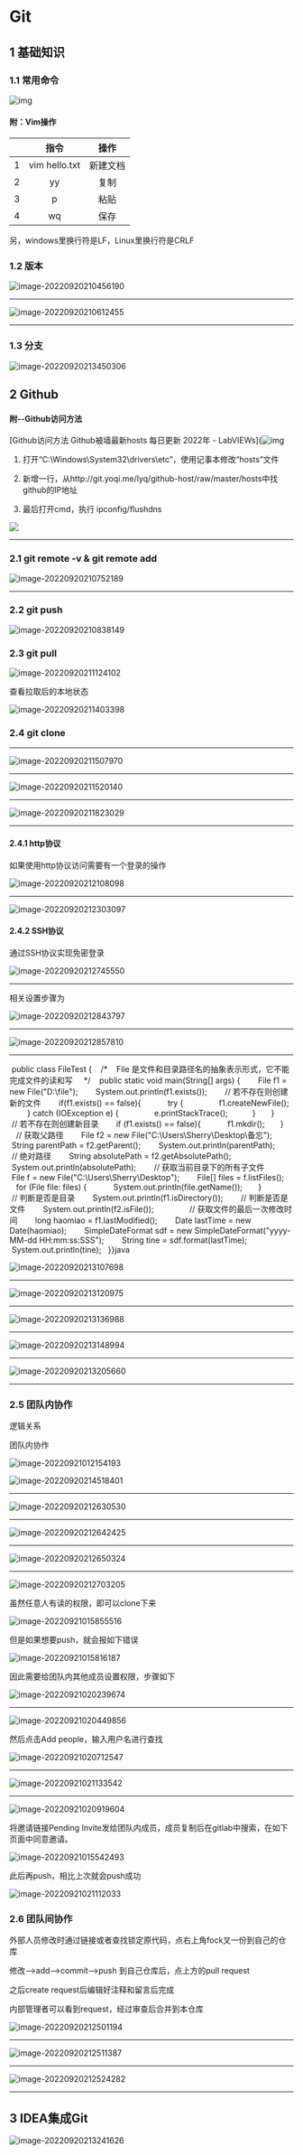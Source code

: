 # Git

## 1 基础知识

### 1.1 常用命令

![img](D:\Typora\Notes\imgs\Git\OPG@$MKX[]H]L}{R$OUP[}3.png)

#### 附：Vim操作

|      |     指令      |   操作   |
| :--: | :-----------: | :------: |
|  1   | vim hello.txt | 新建文档 |
|  2   |      yy       |   复制   |
|  3   |       p       |   粘贴   |
|  4   |      wq       |   保存   |

另，windows里换行符是LF，Linux里换行符是CRLF

### 1.2 版本

![image-20220920210456190](D:\Typora\Notes\imgs\Git\image-20220920210456190.png)

------------------------------------------------------------------------------------------------------------------------------------------------------

![image-20220920210612455](D:\Typora\Notes\imgs\Git\image-20220920210612455.png)

---------------------

### 1.3 分支

![image-20220920213450306](D:\Typora\Notes\imgs\Git\image-20220920213450306.png)

## 2 Github

#### 附--Github访问方法

[Github访问方法 Github被墙最新hosts 每日更新 2022年 - LabVIEWs](![img](file:///C:\Users\Sherry\AppData\Roaming\Tencent\QQ\Temp\%W@GJ$ACOF(TYDYECOKVDYB.png)https://www.labviews.cn/d/16-github-githubhosts-2022)

1. 打开“C:\Windows\System32\drivers\etc”，使用记事本修改“hosts”文件

2. 新增一行，从http://git.yoqi.me/lyq/github-host/raw/master/hosts中找github的IP地址

3. 最后打开cmd，执行 ipconfig/flushdns

![](D:\Typora\Notes\imgs\Git\image-20220920210806126.png)

-----

### 2.1 git remote -v  &  git remote add

![image-20220920210752189](D:\Typora\Notes\imgs\Git\image-20220920210752189.png)

-----------

### 2.2 git push

![image-20220920210838149](D:\Typora\Notes\imgs\Git\image-20220920210838149.png)

### 2.3 git pull

![image-20220920211124102](D:\Typora\Notes\imgs\Git\image-20220920211124102.png)

查看拉取后的本地状态

![image-20220920211403398](D:\Typora\Notes\imgs\Git\image-20220920211403398.png)

### 2.4 git clone

-----------

![image-20220920211507970](D:\Typora\Notes\imgs\Git\image-20220920211507970.png)

----------------

![image-20220920211520140](D:\Typora\Notes\imgs\Git\image-20220920211520140.png)

--------



![image-20220920211823029](D:\Typora\Notes\imgs\Git\image-20220920211823029.png)

-----

#### 2.4.1 http协议

如果使用http协议访问需要有一个登录的操作

![image-20220920212108098](D:\Typora\Notes\imgs\Git\image-20220920212108098.png)

--------------

![image-20220920212303097](D:\Typora\Notes\imgs\Git\image-20220920212303097.png)

#### 2.4.2 SSH协议

通过SSH协议实现免密登录

![image-20220920212745550](D:\Typora\Notes\imgs\Git\image-20220920212745550.png)

----------

相关设置步骤为

![image-20220920212843797](D:\Typora\Notes\imgs\Git\image-20220920212843797.png)

----

![image-20220920212857810](D:\Typora\Notes\imgs\Git\image-20220920212857810.png)

---------

 public class FileTest {    /*    File 是文件和目录路径名的抽象表示形式，它不能完成文件的读和写     */    public static void main(String[] args) {        File f1 = new File("D:\\file");        System.out.println(f1.exists());        // 若不存在则创建新的文件        if(f1.exists() == false){            try {                f1.createNewFile();            } catch (IOException e) {                e.printStackTrace();            }        }​        // 若不存在则创建新目录        if (f1.exists() == false){            f1.mkdir();        }​        // 获取父路径        File f2 = new File("C:\\Users\\Sherry\\Desktop\\备忘");        String parentPath = f2.getParent();        System.out.println(parentPath);        // 绝对路径        String absolutePath = f2.getAbsolutePath();        System.out.println(absolutePath);​        // 获取当前目录下的所有子文件        File f = new File("C:\\Users\\Sherry\\Desktop");        File[] files = f.listFiles();        for (File file: files) {            System.out.println(file.getName());        }                // 判断是否是目录        System.out.println(f1.isDirectory());        // 判断是否是文件        System.out.println(f2.isFile());                // 获取文件的最后一次修改时间        long haomiao = f1.lastModified();        Date lastTime = new Date(haomiao);        SimpleDateFormat sdf = new SimpleDateFormat("yyyy-MM-dd HH:mm:ss:SSS");        String tine = sdf.format(lastTime);        System.out.println(tine);    }}java

![image-20220920213107698](D:\Typora\Notes\imgs\Git\image-20220920213107698.png)

----

![image-20220920213120975](D:\Typora\Notes\imgs\Git\image-20220920213120975.png)

--------

![image-20220920213136988](D:\Typora\Notes\imgs\Git\image-20220920213136988.png)

-----

![image-20220920213148994](D:\Typora\Notes\imgs\Git\image-20220920213148994.png)

-------

![image-20220920213205660](D:\Typora\Notes\imgs\Git\image-20220920213205660.png)

-------



### 2.5 团队内协作

逻辑关系

团队内协作

![image-20220921012154193](C:\Users\apple\Documents\Notes\imgs\Git\image-20220921012154193.png)

![image-20220920214518401](D:\Typora\Notes\imgs\Git\image-20220920214518401.png)

----

![image-20220920212630530](D:\Typora\Notes\imgs\Git\image-20220920212630530.png)

------

![image-20220920212642425](D:\Typora\Notes\imgs\Git\image-20220920212642425.png)

--------

![image-20220920212650324](D:\Typora\Notes\imgs\Git\image-20220920212650324.png)

-------

![image-20220920212703205](D:\Typora\Notes\imgs\Git\image-20220920212703205.png)



虽然任意人有读的权限，即可以clone下来

![image-20220921015855516](C:\Users\apple\Documents\Notes\imgs\Git\image-20220921015855516.png)

但是如果想要push，就会报如下错误

![image-20220921015816187](C:\Users\apple\Documents\Notes\imgs\Git\image-20220921015816187.png)

因此需要给团队内其他成员设置权限，步骤如下

![image-20220921020239674](C:\Users\apple\Documents\Notes\imgs\Git\image-20220921020239674.png)

------

![image-20220921020449856](C:\Users\apple\Documents\Notes\imgs\Git\image-20220921020449856.png)

然后点击Add people，输入用户名进行查找

![image-20220921020712547](C:\Users\apple\Documents\Notes\imgs\Git\image-20220921020712547.png)

----

![image-20220921021133542](C:\Users\apple\Documents\Notes\imgs\Git\image-20220921021133542.png)

----

![image-20220921020919604](C:\Users\apple\Documents\Notes\imgs\Git\image-20220921020919604.png)

将邀请链接Pending Invite发给团队内成员，成员复制后在gitlab中搜索，在如下页面中同意邀请。

![image-20220921015542493](C:\Users\apple\Documents\Notes\imgs\Git\image-20220921015542493.png)

此后再push，相比上次就会push成功

![image-20220921021112033](C:\Users\apple\Documents\Notes\imgs\Git\image-20220921021112033.png)

### 2.6 团队间协作

外部人员修改时通过链接或者查找锁定原代码，点右上角fock叉一份到自己的仓库

修改-->add-->commit-->push  到自己仓库后，点上方的pull request

之后create request后编辑好注释和留言后完成

内部管理者可以看到request，经过审查后合并到本仓库

![image-20220920212501194](D:\Typora\Notes\imgs\Git\image-20220920212501194.png)

-----

![image-20220920212511387](D:\Typora\Notes\imgs\Git\image-20220920212511387.png)

--------

![image-20220920212524282](D:\Typora\Notes\imgs\Git\image-20220920212524282.png)

------

### 

## 3 IDEA集成Git

![image-20220920213241626](D:\Typora\Notes\imgs\Git\image-20220920213241626.png)